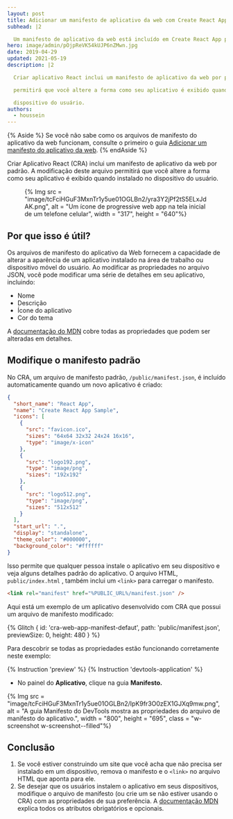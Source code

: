 ```yaml
---
layout: post
title: Adicionar um manifesto de aplicativo da web com Create React App
subhead: |2

  Um manifesto de aplicativo da web está incluído em Create React App por padrão e permite que qualquer pessoa instale seu aplicativo React em seu dispositivo.
hero: image/admin/pOjpReVK54kUJP6nZMwn.jpg
date: 2019-04-29
updated: 2021-05-19
description: |2

  Criar aplicativo React inclui um manifesto de aplicativo da web por padrão. Modificando este arquivo

  permitirá que você altere a forma como seu aplicativo é exibido quando instalado em

  dispositivo do usuário.
authors:
  - houssein
---
```


{% Aside %} Se você não sabe como os arquivos de manifesto do aplicativo da web funcionam, consulte o primeiro o guia [Adicionar um manifesto do aplicativo da web](/add-manifest). {% endAside %}

Criar Aplicativo React (CRA) inclui um manifesto de aplicativo da web por padrão. A modificação deste arquivo permitirá que você altere a forma como seu aplicativo é exibido quando instalado no dispositivo do usuário.

<figure class="w-figure">{% Img src = "image/tcFciHGuF3MxnTr1y5ue01OGLBn2/yra3Y2jPf2tS5ELxJdAK.png", alt = "Um ícone de progressive web app na tela inicial de um telefone celular", width = "317", height = "640"%}</figure>

## Por que isso é útil?

Os arquivos de manifesto do aplicativo da Web fornecem a capacidade de alterar a aparência de um aplicativo instalado na área de trabalho ou dispositivo móvel do usuário. Ao modificar as propriedades no arquivo JSON, você pode modificar uma série de detalhes em seu aplicativo, incluindo:

- Nome
- Descrição
- Ícone do aplicativo
- Cor do tema

A [documentação do MDN](https://developer.mozilla.org/docs/Web/Manifest) cobre todas as propriedades que podem ser alteradas em detalhes.

## Modifique o manifesto padrão

No CRA, um arquivo de manifesto padrão, `/public/manifest.json`, é incluído automaticamente quando um novo aplicativo é criado:

```json
{
  "short_name": "React App",
  "name": "Create React App Sample",
  "icons": [
    {
      "src": "favicon.ico",
      "sizes": "64x64 32x32 24x24 16x16",
      "type": "image/x-icon"
    },
    {
      "src": "logo192.png",
      "type": "image/png",
      "sizes": "192x192"
    },
    {
      "src": "logo512.png",
      "type": "image/png",
      "sizes": "512x512"
    }
  ],
  "start_url": ".",
  "display": "standalone",
  "theme_color": "#000000",
  "background_color": "#ffffff"
}
```

Isso permite que qualquer pessoa instale o aplicativo em seu dispositivo e veja alguns detalhes padrão do aplicativo. O arquivo HTML, `public/index.html` , também inclui um `<link>` para carregar o manifesto.

```html
<link rel="manifest" href="%PUBLIC_URL%/manifest.json" />
```

Aqui está um exemplo de um aplicativo desenvolvido com CRA que possui um arquivo de manifesto modificado:

{% Glitch { id: 'cra-web-app-manifest-defaut', path: 'public/manifest.json', previewSize: 0, height: 480 } %}

Para descobrir se todas as propriedades estão funcionando corretamente neste exemplo:

{% Instruction 'preview' %} {% Instruction 'devtools-application' %}

- No painel do **Aplicativo**, clique na guia **Manifesto.**

{% Img src = "image/tcFciHGuF3MxnTr1y5ue01OGLBn2/IpK9fr3O0zEX1GJXq9mw.png", alt = "A guia Manifesto do DevTools mostra as propriedades do arquivo de manifesto do aplicativo.", width = "800", height = "695", class = "w-screenshot w-screenshot--filled"%}

## Conclusão

1. Se você estiver construindo um site que você acha que não precisa ser instalado em um dispositivo, remova o manifesto e o `<link>` no arquivo HTML que aponta para ele.
2. Se desejar que os usuários instalem o aplicativo em seus dispositivos, modifique o arquivo de manifesto (ou crie um se não estiver usando o CRA) com as propriedades de sua preferência. A [documentação MDN](https://developer.mozilla.org/docs/Web/Manifest) explica todos os atributos obrigatórios e opcionais.
